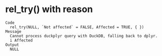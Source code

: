 # rel_try() with reason

    Code
      rel_try(NULL, `Not affected` = FALSE, Affected = TRUE, { })
    Message
      Cannot process duckplyr query with DuckDB, falling back to dplyr.
      i Affected
    Output
      NULL


